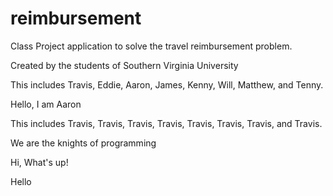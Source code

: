 # reimbursement

Class Project application to solve the travel reimbursement problem.

Created by the students of Southern Virginia University

This includes Travis, Eddie, Aaron, James, Kenny, Will, Matthew, and Tenny.

Hello, I am Aaron


This includes Travis, Travis, Travis, Travis, Travis, Travis, Travis, and Travis.




We are the knights of programming



Hi, What's up!

Hello



